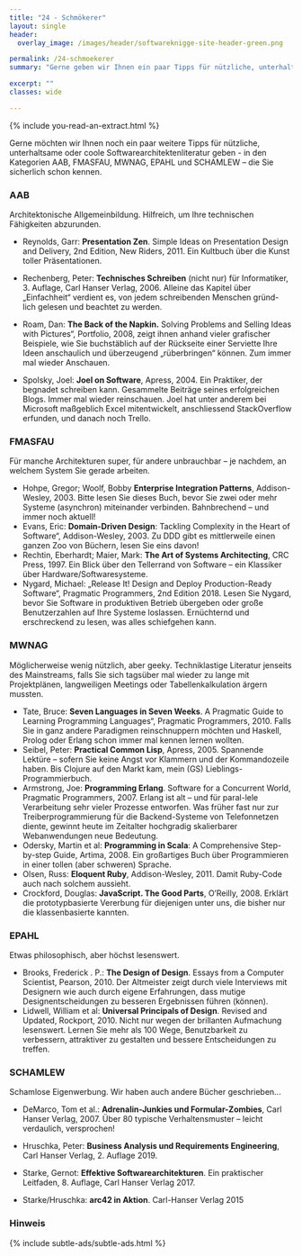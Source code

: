 ```yaml
---
title: "24 - Schmökerer"
layout: single
header:
  overlay_image: /images/header/softwareknigge-site-header-green.png

permalink: /24-schmoekerer
summary: "Gerne geben wir Ihnen ein paar Tipps für nützliche, unterhaltsame oder coole Softwarearchitektenliteratur - in den Kategorien AAB, FMASFAU, MWNAG, EPAHL und SCHAMLEW – die Sie sicherlich schon kennen."

excerpt: ""
classes: wide

---
```

{% include you-read-an-extract.html %}

Gerne möchten wir Ihnen noch ein paar weitere Tipps für nützliche, unterhaltsame oder coole Softwarearchitektenliteratur geben - in den Kategorien AAB, FMASFAU, MWNAG, EPAHL und SCHAMLEW – die Sie sicherlich schon kennen.

### AAB
Architektonische Allgemeinbildung. Hilfreich, um Ihre technischen Fähigkeiten abzurunden.

* Reynolds, Garr: **Presentation Zen**. Simple Ideas on Presentation Design and Delivery, 2nd Edition, New Riders, 2011. Ein Kultbuch über die Kunst toller Präsentationen.

* Rechenberg, Peter: **Technisches Schreiben** (nicht nur) für Informatiker, 3. Auflage, Carl Hanser Verlag, 2006. Alleine das Kapitel über „Einfachheit“ verdient es, von jedem schreibenden Menschen gründ- lich gelesen und beachtet zu werden.

* Roam, Dan: **The Back of the Napkin.** Solving Problems and Selling Ideas with Pictures“, Portfolio, 2008, zeigt ihnen anhand vieler grafischer Beispiele, wie Sie buchstäblich auf der Rückseite einer Serviette Ihre Ideen anschaulich und überzeugend „rüberbringen“ können. Zum immer mal wieder Anschauen.

* Spolsky, Joel: **Joel on Software**, Apress, 2004. Ein Praktiker, der begnadet schreiben kann. Gesammelte Beiträge seines erfolgreichen Blogs. Immer mal wieder reinschauen. Joel hat unter anderem bei Microsoft maßgeblich Excel mitentwickelt,
anschliessend StackOverflow erfunden, und danach noch Trello.

### FMASFAU
Für manche Architekturen super, für andere unbrauchbar – je nachdem, an welchem System Sie gerade arbeiten.

* Hohpe, Gregor; Woolf, Bobby **Enterprise Integration Patterns**, Addison-Wesley, 2003. Bitte lesen Sie dieses Buch, bevor Sie zwei oder mehr Systeme (asynchron) miteinander verbinden. Bahnbrechend – und immer noch aktuell!
* Evans, Eric: **Domain-Driven Design**: Tackling Complexity in the Heart of Software“, Addison-Wesley, 2003. Zu DDD gibt es mittlerweile einen ganzen Zoo von
Büchern, lesen Sie eins davon!
* Rechtin, Eberhardt; Maier, Mark: **The Art of Systems Architecting**, CRC Press, 1997. Ein Blick über den Tellerrand von Software – ein Klassiker über Hardware/Softwaresysteme.
* Nygard, Michael: „Release It! Design and Deploy Production-Ready Software“, Pragmatic Programmers, 2nd Edition 2018. Lesen Sie Nygard, bevor Sie Software in produktiven Betrieb übergeben oder große Benutzerzahlen auf Ihre Systeme loslassen. Ernüchternd und erschreckend zu lesen, was alles schiefgehen kann.

### MWNAG
Möglicherweise wenig nützlich, aber geeky. Techniklastige Literatur jenseits des Mainstreams, falls Sie sich tagsüber mal wieder zu lange mit Projektplänen, langweiligen Meetings oder Tabellenkalkulation ärgern mussten.

* Tate, Bruce: **Seven Languages in Seven Weeks**. A Pragmatic Guide to Learning Programming Languages“, Pragmatic Programmers, 2010. Falls Sie in ganz andere Paradigmen reinschnuppern möchten und Haskell, Prolog oder Erlang schon immer mal kennen lernen wollten.
* Seibel, Peter: **Practical Common Lisp**, Apress, 2005. Spannende Lektüre – sofern Sie keine Angst vor Klammern und der Kommandozeile haben. Bis Clojure auf den Markt kam, mein (GS) Lieblings- Programmierbuch.
* Armstrong, Joe: **Programming Erlang**. Software for a Concurrent World, Pragmatic Programmers, 2007. Erlang ist alt – und für paral-lele Verarbeitung sehr vieler Prozesse entworfen. Was früher fast nur zur Treiberprogrammierung für die Backend-Systeme von Telefonnetzen diente, gewinnt heute im Zeitalter hochgradig skalierbarer Webanwendungen neue Bedeutung.
* Odersky, Martin et al: **Programming in Scala**: A Comprehensive Step-by-step Guide, Artima, 2008. Ein großartiges Buch über Programmieren in einer tollen (aber schweren) Sprache.
* Olsen, Russ: **Eloquent Ruby**, Addison-Wesley, 2011. Damit Ruby-Code auch nach solchem aussieht.
* Crockford, Douglas: **JavaScript. The Good Parts**, O’Reilly, 2008. Erklärt die prototypbasierte Vererbung für diejenigen unter uns, die bisher nur die klassenbasierte kannten.

### EPAHL
Etwas philosophisch, aber höchst lesenswert.

* Brooks, Frederick . P.: **The Design of Design**. Essays from a Computer Scientist, Pearson, 2010. Der Altmeister zeigt durch viele Interviews mit Designern wie auch durch eigene Erfahrungen, dass mutige Designentscheidungen zu besseren Ergebnissen führen (können).
* Lidwell, William et al: **Universal Principals of Design**. Revised and Updated, Rockport, 2010. Nicht nur wegen der brillanten Aufmachung lesenswert. Lernen Sie mehr als 100 Wege, Benutzbarkeit zu verbessern, attraktiver zu gestalten und bessere Entscheidungen zu treffen.

### SCHAMLEW
Schamlose Eigenwerbung. Wir haben auch andere Bücher geschrieben...

* DeMarco, Tom et al.: **Adrenalin-Junkies und Formular-Zombies**, Carl Hanser Verlag, 2007. Über 80 typische Verhaltensmuster – leicht verdaulich, versprochen!
* Hruschka, Peter: **Business Analysis und Requirements Engineering**, Carl Hanser Verlag, 2. Auflage 2019.

* Starke, Gernot: **Effektive Softwarearchitekturen**. Ein praktischer Leitfaden, 8. Auflage, Carl Hanser Verlag 2017.

* Starke/Hruschka: **arc42 in Aktion**. Carl-Hanser Verlag 2015

### Hinweis
{% include subtle-ads/subtle-ads.html %}
